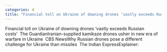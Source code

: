 ```yaml
---
categories: d
title: "Financial toll on Ukraine of downing drones ‘vastly exceeds Russian costs’  The Guardian"
---
```

Financial toll on Ukraine of downing drones ‘vastly exceeds Russian costs’&nbsp;&nbsp;The GuardianIranian-supplied kamikaze drones usher in new era of warfare in Ukraine&nbsp;&nbsp;CBS NewsWhy Russian drones pose a different challenge for Ukraine than missiles&nbsp;&nbsp;The Indian ExpressExplainer: